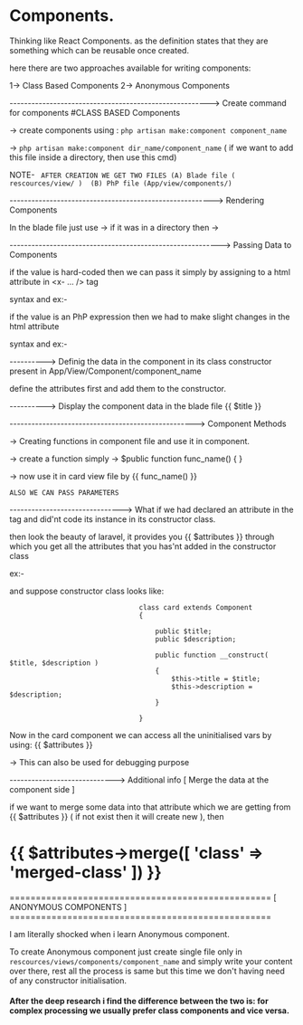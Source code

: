 #                                                 Components.

Thinking like React Components. as the definition states that they are something which can be reusable once created.

here there are two approaches available for writing components:

1-> Class Based Components
2-> Anonymous Components



-------------------------------------------------------> Create command for components
#CLASS BASED Components

-> create components using : `php artisan make:component component_name`

-> `php artisan make:component dir_name/component_name`    ( if we want to add this file inside a directory, then use this cmd)


NOTE- ` AFTER CREATION WE GET TWO FILES (A) Blade file ( rescources/view/ )  (B) PhP file (App/view/components/)`




--------------------------------------------------------> Rendering Components

In the blade file just use    ->       <x- component_name >
if it was in a directory then ->       <x- directory_name.component_name >







----------------------------------------------------------> Passing Data to Components

if the value is hard-coded then we can pass it simply by assigning to a html attribute in <x- ... /> tag

syntax and ex:-        <x-card title="Cheem Card" />

if the value is an PhP expression then we had to make slight changes in the html attribute

syntax and ex:-        <x-card :description=$des />


----------> Definig the data in the component in its class constructor present in App/View/Component/component_name

define the attributes first and add them to the constructor.


----------> Display the component data in the blade file
{{ $title }}






---------------------------------------------------> Component Methods

-> Creating functions in component file and use it in component.

->    create a function simply -> $public function func_name() { }

->    now use it in card view file by {{ func_name() }}

`ALSO WE CAN PASS PARAMETERS`





-------------------------------> What if we had declared an attribute in the tag and did'nt code its instance in its constructor class.

then look the beauty of laravel, it provides you {{ $attributes }} through which you get all the attributes that you has'nt added in the constructor class

ex:- 

<x-card title="huehue" :description=$descr class="red-class" />

and suppose constructor class looks like:


                                    class card extends Component
                                    {

                                        public $title;
                                        public $description;

                                        public function __construct( $title, $description )
                                        {
                                            $this->title = $title;
                                            $this->description = $description;
                                        }

                                    }



Now in the card component we can access all the uninitialised vars by using: {{ $attributes }}

-> This can also be used for debugging purpose








-----------------------------> Additional info [ Merge the data at the component side ]

if we want to merge some data into that attribute which we are getting from {{ $attributes }} ( if not exist then it will create new ), then

<h1> {{ $attributes->merge([ 'class' => 'merged-class' ]) }} </h1>





















================================================== [  ANONYMOUS COMPONENTS  ] ==================================================

I am literally shocked when i learn Anonymous component.

To create Anonymous component just create single file only in `rescources/views/components/component_name` and simply write your content over there, rest all the process is same but this time we don't having need of any constructor initialisation. 


#### After the deep research i find the difference between the two is: for complex processing we usually prefer class components and vice versa.



















